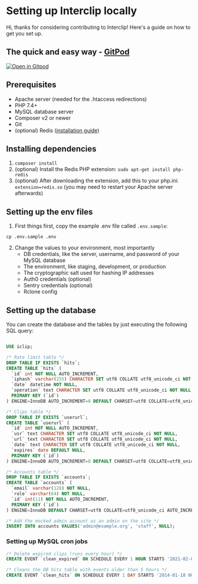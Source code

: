 # Setting up Interclip locally
Hi, thanks for considering contributing to Interclip! Here's a guide on how to get you set up.

## The quick and easy way - [GitPod](https://www.gitpod.io/)
[![Open in Gitpod](https://gitpod.io/button/open-in-gitpod.svg)](https://gitpod.io/#https://github.com/aperta-principium/Interclip)


## Prerequisites
- Apache server (needed for the .htaccess redirections)
- PHP 7.4+
- MySQL database server
- Composer v2 or newer
- Git
- (optional) Redis ([installation guide](https://redis.io/download))

## Installing dependencies
1. `composer install`
2. (optional) Install the Redis PHP extension: `sudo apt-get install php-redis`
3. (optional) After downloading the extension, add this to your php.ini: `extension=redis.so` (you may need to restart your Apache server afterwards)

## Setting up the env files
1. First things first, copy the example .env file called `.env.sample`:
```
cp .env.sample .env
```
2. Change the values to your environment, most importantly
    * DB credentials, like the server, username, and password of your MySQL database
    * The environment, like staging, development, or production
    * The cryptographic salt used for hashing IP addresses
    * Auth0 credentials (optional)
    * Sentry credentials (optional)
    * Rclone config

## Setting up the database
You can create the database and the tables by just executing the following SQL query:
```sql

USE iclip;

/* Rate limit table */
DROP TABLE IF EXISTS `hits`;
CREATE TABLE `hits` (
  `id` int NOT NULL AUTO_INCREMENT,
  `iphash` varchar(255) CHARACTER SET utf8 COLLATE utf8_unicode_ci NOT NULL,
  `date` datetime NOT NULL,
  `operation` text CHARACTER SET utf8 COLLATE utf8_unicode_ci NOT NULL,
  PRIMARY KEY (`id`)
) ENGINE=InnoDB AUTO_INCREMENT=0 DEFAULT CHARSET=utf8 COLLATE=utf8_unicode_ci;

/* Clips table */
DROP TABLE IF EXISTS `userurl`;
CREATE TABLE `userurl` (
  `id` int NOT NULL AUTO_INCREMENT,
  `usr` text CHARACTER SET utf8 COLLATE utf8_unicode_ci NOT NULL,
  `url` text CHARACTER SET utf8 COLLATE utf8_unicode_ci NOT NULL,
  `date` text CHARACTER SET utf8 COLLATE utf8_unicode_ci NOT NULL,
  `expires` date DEFAULT NULL,
  PRIMARY KEY (`id`)
) ENGINE=InnoDB AUTO_INCREMENT=0 DEFAULT CHARSET=utf8 COLLATE=utf8_unicode_ci;

/* Accounts table */
DROP TABLE IF EXISTS `accounts`;
CREATE TABLE `accounts` (
  `email` varchar(128) NOT NULL,
  `role` varchar(64) NOT NULL,
  `id` int(11) NOT NULL AUTO_INCREMENT,
  PRIMARY KEY (`id`)
) ENGINE=InnoDB DEFAULT CHARSET=utf8 COLLATE=utf8_unicode_ci AUTO_INCREMENT=0;

/* Add the mocked admin account as an admin on the site */
INSERT INTO accounts VALUES('admin@example.org', 'staff', NULL);

``` 

### Setting up MySQL cron jobs
```sql
/* Delete expired clips (runs every hour) */
CREATE EVENT `clean_expired` ON SCHEDULE EVERY 1 HOUR STARTS '2021-02-01 13:39:14' ON COMPLETION NOT PRESERVE ENABLE DO DELETE FROM userurl WHERE expires < CURDATE();

/* Cleans the DB hits table with events older than 5 hours */ 
CREATE EVENT `clean_hits` ON SCHEDULE EVERY 1 DAY STARTS '2014-01-18 00:00:00' ON COMPLETION NOT PRESERVE ENABLE DO DELETE FROM `hits` where `date` < (CURRENT_TIMESTAMP - 18000);
```
